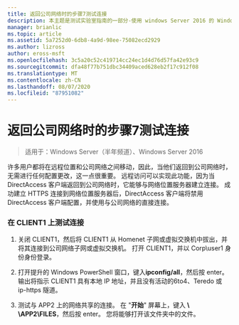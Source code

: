 ```yaml
---
title: 返回公司网络时的步骤7测试连接
description: 本主题是测试实验室指南的一部分-使用 windows Server 2016 的 Windows NLB 在群集中演示 DirectAccess
manager: brianlic
ms.topic: article
ms.assetid: 5a7252d0-6db8-4a9d-98ee-75082ecd2929
ms.author: lizross
author: eross-msft
ms.openlocfilehash: 3c5a20c52c419714cc24ec1d4d76d57fa42e93c9
ms.sourcegitcommit: dfa48f77b751dbc34409aced628eb2f17c912f08
ms.translationtype: MT
ms.contentlocale: zh-CN
ms.lasthandoff: 08/07/2020
ms.locfileid: "87951082"
---
```

# <a name="step-7-test-connectivity-when-returning-to-the-corpnet"></a>返回公司网络时的步骤7测试连接

>适用于：Windows Server（半年频道）、Windows Server 2016

许多用户都将在远程位置和公司网络之间移动，因此，当他们返回到公司网络时，无需进行任何配置更改，这一点很重要。 远程访问可以实现此功能，因为当 DirectAccess 客户端返回到公司网络时，它能够与网络位置服务器建立连接。 成功建立 HTTPS 连接到网络位置服务器后，DirectAccess 客户端将禁用 DirectAccess 客户端配置，并使用与公司网络的直接连接。

### <a name="test-connectivity-on-client1"></a>在 CLIENT1 上测试连接

1. 关闭 CLIENT1，然后将 CLIENT1 从 Homenet 子网或虚拟交换机中拔出，并将其连接到公司网络子网或虚拟交换机。 打开 CLIENT1，并以 Corp\user1 身份身份登录。

2. 打开提升的 Windows PowerShell 窗口，键入**ipconfig/all**，然后按 enter。 输出将指示 CLIENT1 具有本地 IP 地址，并且没有活动的6to4、Teredo 或 ip-https 隧道。

3. 测试与 APP2 上的网络共享的连接。 在 "**开始**" 屏幕上，键入<strong> \\ \APP2\FILES</strong>，然后按 enter。 您将能够打开该文件夹中的文件。



